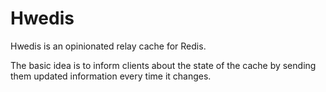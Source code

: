 # Hwedis

Hwedis is an opinionated relay cache for Redis.

The basic idea is to inform clients about the state of the cache by
sending them updated information every time it changes.


